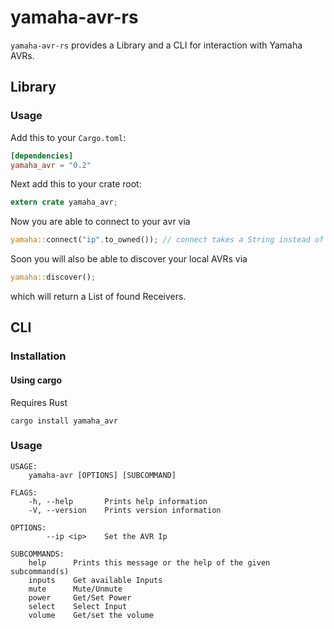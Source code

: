 # yamaha-avr-rs

`yamaha-avr-rs` provides a Library and a CLI for interaction with Yamaha AVRs.

## Library
### Usage
Add this to your `Cargo.toml`:
```toml
[dependencies]
yamaha_avr = "0.2"
```

Next add this to your crate root:
```rust
extern crate yamaha_avr;
```

Now you are able to connect to your avr via
```rust
yamaha::connect("ip".to_owned()); // connect takes a String instead of a str
```

Soon you will also be able to discover your local AVRs via
```rust
yamaha::discover();
```
which will return a List of found Receivers.

## CLI

### Installation

#### Using cargo
Requires Rust

```
cargo install yamaha_avr
```

### Usage
```
USAGE:
    yamaha-avr [OPTIONS] [SUBCOMMAND]

FLAGS:
    -h, --help       Prints help information
    -V, --version    Prints version information

OPTIONS:
        --ip <ip>    Set the AVR Ip

SUBCOMMANDS:
    help      Prints this message or the help of the given subcommand(s)
    inputs    Get available Inputs
    mute      Mute/Unmute
    power     Get/Set Power
    select    Select Input
    volume    Get/set the volume

```
